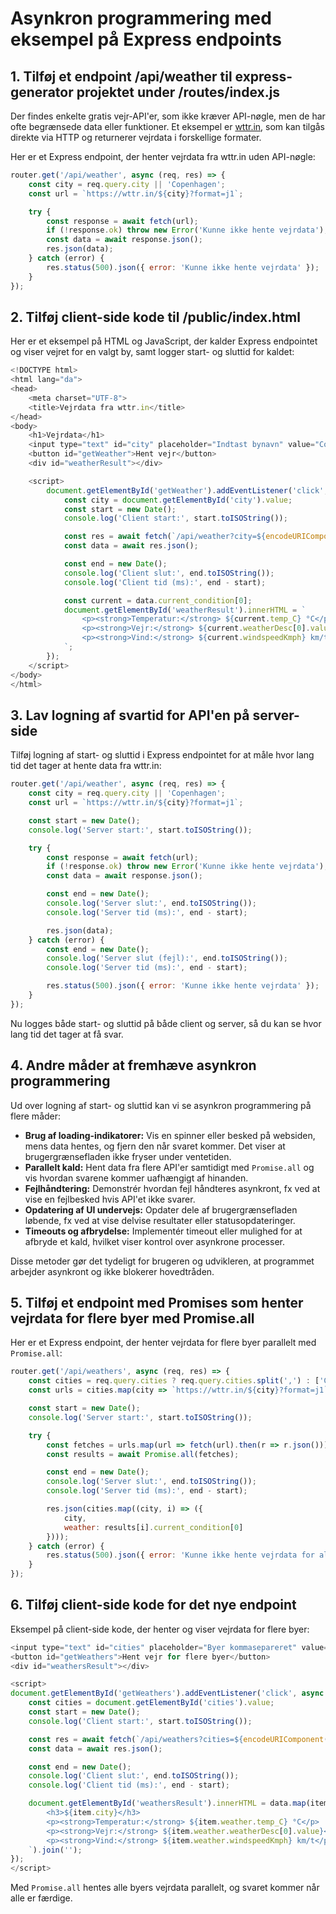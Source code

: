 # Asynkron programmering med eksempel på Express endpoints

## 1. Tilføj et endpoint /api/weather til express-generator projektet under /routes/index.js

Der findes enkelte gratis vejr-API'er, som ikke kræver API-nøgle, men de har ofte begrænsede data eller funktioner. Et eksempel er [wttr.in](https://wttr.in), som kan tilgås direkte via HTTP og returnerer vejrdata i forskellige formater.

Her er et Express endpoint, der henter vejrdata fra wttr.in uden API-nøgle:

```javascript
router.get('/api/weather', async (req, res) => {
    const city = req.query.city || 'Copenhagen';
    const url = `https://wttr.in/${city}?format=j1`;

    try {
        const response = await fetch(url);
        if (!response.ok) throw new Error('Kunne ikke hente vejrdata');
        const data = await response.json();
        res.json(data);
    } catch (error) {
        res.status(500).json({ error: 'Kunne ikke hente vejrdata' });
    }
});
```

## 2. Tilføj client-side kode til /public/index.html

Her er et eksempel på HTML og JavaScript, der kalder Express endpointet og viser vejret for en valgt by, samt logger start- og sluttid for kaldet:

```javascript
<!DOCTYPE html>
<html lang="da">
<head>
    <meta charset="UTF-8">
    <title>Vejrdata fra wttr.in</title>
</head>
<body>
    <h1>Vejrdata</h1>
    <input type="text" id="city" placeholder="Indtast bynavn" value="Copenhagen">
    <button id="getWeather">Hent vejr</button>
    <div id="weatherResult"></div>

    <script>
        document.getElementById('getWeather').addEventListener('click', async () => {
            const city = document.getElementById('city').value;
            const start = new Date();
            console.log('Client start:', start.toISOString());

            const res = await fetch(`/api/weather?city=${encodeURIComponent(city)}`);
            const data = await res.json();

            const end = new Date();
            console.log('Client slut:', end.toISOString());
            console.log('Client tid (ms):', end - start);

            const current = data.current_condition[0];
            document.getElementById('weatherResult').innerHTML = `
                <p><strong>Temperatur:</strong> ${current.temp_C} °C</p>
                <p><strong>Vejr:</strong> ${current.weatherDesc[0].value}</p>
                <p><strong>Vind:</strong> ${current.windspeedKmph} km/t</p>
            `;
        });
    </script>
</body>
</html>
```

## 3. Lav logning af svartid for API'en på server-side

Tilføj logning af start- og sluttid i Express endpointet for at måle hvor lang tid det tager at hente data fra wttr.in:

```javascript
router.get('/api/weather', async (req, res) => {
    const city = req.query.city || 'Copenhagen';
    const url = `https://wttr.in/${city}?format=j1`;

    const start = new Date();
    console.log('Server start:', start.toISOString());

    try {
        const response = await fetch(url);
        if (!response.ok) throw new Error('Kunne ikke hente vejrdata');
        const data = await response.json();

        const end = new Date();
        console.log('Server slut:', end.toISOString());
        console.log('Server tid (ms):', end - start);

        res.json(data);
    } catch (error) {
        const end = new Date();
        console.log('Server slut (fejl):', end.toISOString());
        console.log('Server tid (ms):', end - start);

        res.status(500).json({ error: 'Kunne ikke hente vejrdata' });
    }
});
```

Nu logges både start- og sluttid på både client og server, så du kan se hvor lang tid det tager at få svar.

## 4. Andre måder at fremhæve asynkron programmering

Ud over logning af start- og sluttid kan vi se asynkron programmering på flere måder:

- **Brug af loading-indikatorer:** Vis en spinner eller besked på websiden, mens data hentes, og fjern den når svaret kommer. Det viser at brugergrænsefladen ikke fryser under ventetiden.
- **Parallelt kald:** Hent data fra flere API'er samtidigt med `Promise.all` og vis hvordan svarene kommer uafhængigt af hinanden.
- **Fejlhåndtering:** Demonstrér hvordan fejl håndteres asynkront, fx ved at vise en fejlbesked hvis API'et ikke svarer.
- **Opdatering af UI undervejs:** Opdater dele af brugergrænsefladen løbende, fx ved at vise delvise resultater eller statusopdateringer.
- **Timeouts og afbrydelse:** Implementér timeout eller mulighed for at afbryde et kald, hvilket viser kontrol over asynkrone processer.

Disse metoder gør det tydeligt for brugeren og udvikleren, at programmet arbejder asynkront og ikke blokerer hovedtråden.

## 5. Tilføj et endpoint med Promises som henter vejrdata for flere byer med Promise.all

Her er et Express endpoint, der henter vejrdata for flere byer parallelt med `Promise.all`:

```javascript
router.get('/api/weathers', async (req, res) => {
    const cities = req.query.cities ? req.query.cities.split(',') : ['Copenhagen', 'Aarhus', 'Odense'];
    const urls = cities.map(city => `https://wttr.in/${city}?format=j1`);

    const start = new Date();
    console.log('Server start:', start.toISOString());

    try {
        const fetches = urls.map(url => fetch(url).then(r => r.json()));
        const results = await Promise.all(fetches);

        const end = new Date();
        console.log('Server slut:', end.toISOString());
        console.log('Server tid (ms):', end - start);

        res.json(cities.map((city, i) => ({
            city,
            weather: results[i].current_condition[0]
        })));
    } catch (error) {
        res.status(500).json({ error: 'Kunne ikke hente vejrdata for alle byer' });
    }
});
```

## 6. Tilføj client-side kode for det nye endpoint 

Eksempel på client-side kode, der henter og viser vejrdata for flere byer:

```javascript
<input type="text" id="cities" placeholder="Byer kommasepareret" value="Copenhagen,Aarhus,Odense">
<button id="getWeathers">Hent vejr for flere byer</button>
<div id="weathersResult"></div>

<script>
document.getElementById('getWeathers').addEventListener('click', async () => {
    const cities = document.getElementById('cities').value;
    const start = new Date();
    console.log('Client start:', start.toISOString());

    const res = await fetch(`/api/weathers?cities=${encodeURIComponent(cities)}`);
    const data = await res.json();

    const end = new Date();
    console.log('Client slut:', end.toISOString());
    console.log('Client tid (ms):', end - start);

    document.getElementById('weathersResult').innerHTML = data.map(item => `
        <h3>${item.city}</h3>
        <p><strong>Temperatur:</strong> ${item.weather.temp_C} °C</p>
        <p><strong>Vejr:</strong> ${item.weather.weatherDesc[0].value}</p>
        <p><strong>Vind:</strong> ${item.weather.windspeedKmph} km/t</p>
    `).join('');
});
</script>
```

Med `Promise.all` hentes alle byers vejrdata parallelt, og svaret kommer når alle er færdige.